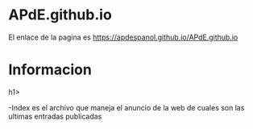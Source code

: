 # APdE.github.io

El enlace de la pagina es https://apdespanol.github.io/APdE.github.io

<h1>Informacion</h1>h1>
<p></p>-Index es el archivo que maneja el anuncio de la web de cuales son las ultimas entradas publicadas<p></p>

